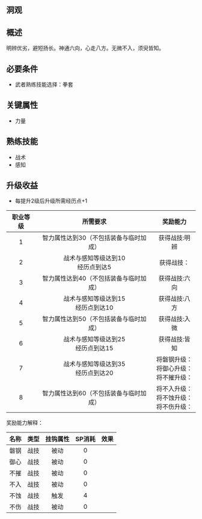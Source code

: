 ## 洞观

## 概述

明辨优劣，避短扬长。神通六向，心走八方。无微不入，须臾皆知。

## 必要条件

* 武者熟练技能选择：拳套

## 关键属性

* 力量

## 熟练技能

* 战术
* 感知

## 升级收益

* 每提升2级后升级所需经历点+1

职业等级|所需要求|奖励能力
:--:|:--:|:--:
1|智力属性达到30（不包括装备与临时加成）|获得战技:明辨
2|战术与感知等级达到10<br>经历点到达5|获得战技：
3|智力属性达到40（不包括装备与临时加成）|获得战技:六向
4|战术与感知等级达到15<br>经历点到达10|获得战技:八方
5|智力属性达到50（不包括装备与临时加成）|获得战技:入微
6|战术与感知等级达到25<br>经历点到达15|获得战技:皆知
7|战术与感知等级达到35<br>经历点到达20|将磐钢升级：<br>将御心升级：<br>将不摧升级：
8|智力属性达到60（不包括装备与临时加成）|将不入升级：<br>将不蚀升级：<br>将不伤升级：

奖励能力解释：

名称|类型|挂钩属性|SP消耗|效果
:--:|:--:|:--:|:--:|:--:
磐钢|战技|被动|0|
御心|战技|被动|0|
不摧|战技|被动|0|
不入|战技|被动|0|
不蚀|战技|触发|4|
不伤|战技|被动|0|